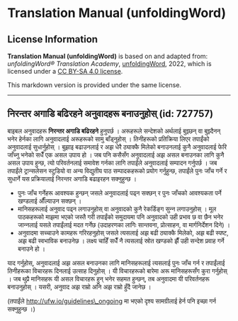 # Translation Manual (unfoldingWord)

## License Information

**Translation Manual (unfoldingWord)** is based on and adapted from: _unfoldingWord® Translation Academy_, [unfoldingWord](https://unfoldingword.org/utw), 2022, which is licensed under a [CC BY-SA 4.0 license](https://creativecommons.org/licenses/by-sa/4.0/legalcode.en).

This markdown version is provided under the same license.



--------------------------------

## निरन्तर अगाडि बढिरहने अनुवादहरू बनाउनुहोस् (id: 727757)

बाइबल अनुवादहरू **निरन्तर अगाडि बढिरहने** हुनुपर्छ । अरूहरूले सन्देशको अर्थलाई बुझ्‍छन् वा बुझ्‍दैनन् भनेर हेर्नका लागि अनुवादलाई अरूहरूको सामु बाँड्नुहोस् । तिनीहरूको प्रतिक्रिया लिएर तपाईंको अनुवादलाई सुधार्नुहोस् । बुझाइ बढाउनलाई र अझ धेरै ठ्याक्‍कै मिलेको बनाउनलाई कुनै अनुवादलाई फेरि जाँच्‍नु भनेको सधैँ एक असल उपाय हो । जब पनि कसैसँग अनुवादलाई अझ असल बनाउनका लागि कुनै असल उपाय हुन्छ, त्यो परिवर्तनलाई समावेश गर्नका लागि तपाईंले अनुवादलाई सम्पादन गर्नुपर्छ । जब तपाईंले ट्रान्‍सलेसन स्‍टुडियो वा अन्य विद्युतीय पाठ सम्‍पादकहरूको प्रयोग गर्नुहुन्छ, तपाईंले पुनः जाँच गर्ने र सुधार्ने यस प्रक्रियालाई निरन्तर अगाडि बढाइरहन सक्‍नुहुन्छ ।

* पुनः जाँच गर्नेहरू आवश्‍यक हुन्छन् जसले अनुवादलाई पढ्न सक्‍छन् र पुनः जाँचको आवश्‍यकता पर्ने खण्‍डलाई औँल्‍याउन सक्‍छन् ।
* मानिसहरूलाई अनुवाद पढ्न लगाउनुहोस् वा अनुवादको कुनै रेकर्डिङ्ग सुन्‍न लगाउनुहोस् । मूल पाठकहरूको माझमा भएको जस्तै गरी तपाईंको समुदायमा पनि अनुवादको उही प्रभाव छ वा छैन भनेर जान्‍नलाई यसले तपाईंलाई मदत गर्नेछ (उदाहरणका लागिः सान्तवना, प्रोत्साहन, वा मार्गनिर्देशन दिने) ।
* अनुवादमा सच्‍चाउने कामहरू गरिरहनुहोस् जसले त्यसलाई अझ बढी ठ्याक्‍कै मिलेको, अझ बढी स्‍पष्‍ट, अझ बढी स्वभाविक बनाउनेछ । लक्ष्य चाहिँ सधैँ नै त्यसलाई स्रोत खण्‍डको झैँ उही सन्देश प्रवाह गर्ने बनाउने हो ।

याद गर्नुहोस्, अनुवादलाई अझ असल बनाउनका लागि मानिसहरूलाई त्यसलाई पुनः जाँच गर्न र तपाईंलाई तिनीहरूका विचारहरू दिनलाई उत्साह दिनुहोस् । यी विचारहरूको बारेमा अरू मानिसहरूसँग कुरा गर्नुहोस् । जब थुप्रै मानिसहरू यी असल विचारहरू हुन् भनेर सहमत हुन्छन्, तब अनुवादमा यी परिवर्तनहरू बनाउनुहोस् । यसरी, अनुवाद अझ राम्रो अनि अझ राम्रो हुँदै जानेछ ।

(तपाईंले http://ufw.io/guidelines\_ongoing मा भएको दृश्‍य सामग्रीलाई हेर्न पनि इच्‍छा गर्न सक्‍नुहुन्छ ।)



